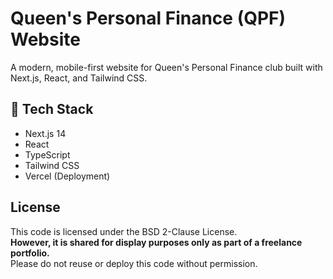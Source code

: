 # Queen's Personal Finance (QPF) Website

A modern, mobile-first website for Queen's Personal Finance club built with Next.js, React, and Tailwind CSS.

## 🚀 Tech Stack

- Next.js 14
- React
- TypeScript
- Tailwind CSS
- Vercel (Deployment)

## License

This code is licensed under the BSD 2-Clause License.  
**However, it is shared for display purposes only as part of a freelance portfolio.**  
Please do not reuse or deploy this code without permission.
